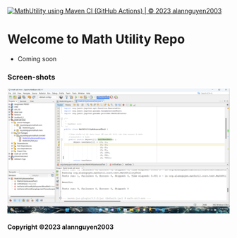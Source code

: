 [![MathUtility using Maven CI (GitHub Actions) | © 2023 alannguyen2003](https://github.com/alannguyen2003/math-util-mvn/actions/workflows/math-util-ci.yml/badge.svg)](https://github.com/alannguyen2003/math-util-mvn/actions/workflows/math-util-ci.yml)

# Welcome to Math Utility Repo

* Coming soon

### Screen-shots 
![DDT Source code](https://github.com/alannguyen2003/math-util-mvn/blob/main/screenshots/DDT%20Test.png)

#### Copyright &#169;2023 alannguyen2003
